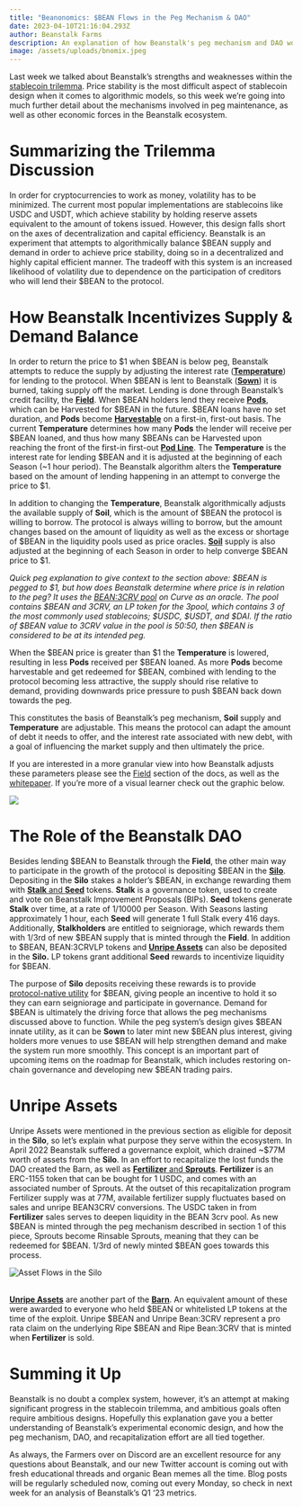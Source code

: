 ```yaml
---
title: "Beanonomics: $BEAN Flows in the Peg Mechanism & DAO"
date: 2023-04-10T21:16:04.293Z
author: Beanstalk Farms
description: An explanation of how Beanstalk's peg mechanism and DAO work
image: /assets/uploads/bnomix.jpeg
---
```

Last week we talked about Beanstalk’s strengths and weaknesses within the [stablecoin trilemma](https://bean.money/blog/how-beanstalk-tackles-the-stablecoin-trilemma). Price stability is the most difficult aspect of stablecoin design when it comes to algorithmic models, so this week we’re going into much further detail about the mechanisms involved in peg maintenance, as well as other economic forces in the Beanstalk ecosystem. 

# Summarizing the Trilemma Discussion

In order for cryptocurrencies to work as money, volatility has to be minimized. The current most popular implementations are stablecoins like USDC and USDT, which achieve stability by holding reserve assets equivalent to the amount of tokens issued. However, this design falls short on the axes of decentralization and capital efficiency. Beanstalk is an experiment that attempts to algorithmically balance $BEAN supply and demand in order to achieve price stability, doing so in a decentralized and highly capital efficient manner. The tradeoff with this system is an increased likelihood of volatility due to dependence on the participation of creditors who will lend their $BEAN to the protocol. 

# How Beanstalk Incentivizes Supply & Demand Balance

In order to return the price to $1 when $BEAN is below peg, Beanstalk attempts to reduce the supply by adjusting the interest rate (**[Temperature](https://docs.bean.money/almanac/peg-maintenance/temperature)**) for lending to the protocol. When $BEAN is lent to Beanstalk (**[Sown](https://docs.bean.money/almanac/guides/field/sow)**) it is burned, taking supply off the market. Lending is done through Beanstalk’s credit facility, the **[Field](https://docs.bean.money/almanac/farm/field)**. When $BEAN holders lend they receive **[Pods](https://docs.bean.money/almanac/farm/field#pods)**, which can be Harvested for $BEAN in the future. $BEAN loans have no set duration, and **Pods** become **[Harvestable](https://docs.bean.money/almanac/guides/field/harvest)** on a first-in, first-out basis. The current **Temperature** determines how many **Pods** the lender will receive per $BEAN loaned, and thus how many $BEANs can be Harvested upon reaching the front of the first-in first-out **[Pod Line](https://docs.bean.money/almanac/protocol/glossary#fifo)**. The **Temperature** is the interest rate for lending $BEAN and it is adjusted at the beginning of each Season (~1 hour period). The Beanstalk algorithm alters the **Temperature** based on the amount of lending happening in an attempt to converge the price to $1. 

In addition to changing the **Temperature**, Beanstalk algorithmically adjusts the available supply of **Soil**, which is the amount of $BEAN the protocol is willing to borrow. The protocol is always willing to borrow, but the amount changes based on the amount of liquidity as well as the excess or shortage of $BEAN in the liquidity pools used as price oracles. **[Soil](https://docs.bean.money/almanac/farm/field#soil)** supply is also adjusted at the beginning of each Season in order to help converge $BEAN price to $1.

*Quick peg explanation to give context to the section above: $BEAN is pegged to $1, but how does Beanstalk determine where price is in relation to the peg? It uses the [BEAN:3CRV pool](https://curve.fi/#/ethereum/pools/factory-v2-152/deposit/) on Curve as an oracle. The pool contains $BEAN and 3CRV, an LP token for the 3pool, which contains 3 of the most commonly used stablecoins; $USDC, $USDT, and $DAI. If the ratio of $BEAN value to 3CRV value in the pool is 50:50, then $BEAN is considered to be at its intended peg.*

When the $BEAN price is greater than $1 the **Temperature** is lowered, resulting in less **Pods** received per $BEAN loaned. As more **Pods** become harvestable and get redeemed for $BEAN, combined with lending to the protocol becoming less attractive, the supply should rise relative to demand, providing downwards price pressure to push $BEAN back down towards the peg. 

This constitutes the basis of Beanstalk’s peg mechanism, **Soil** supply and **Temperature** are adjustable. This means the protocol can adapt the amount of debt it needs to offer, and the interest rate associated with new debt, with a goal of influencing the market supply and then ultimately the price.

If you are interested in a more granular view into how Beanstalk adjusts these parameters please see the [Field](https://docs.bean.money/almanac/farm/field) section of the docs, as well as the [whitepaper](https://bean.money/beanstalk.pdf). If you’re more of a visual learner check out the graphic below. 

![](/assets/uploads/bean-peg-mechanics.jpeg)

# The Role of the Beanstalk DAO

Besides lending $BEAN to Beanstalk through the **Field**, the other main way to participate in the growth of the protocol is depositing $BEAN in the **[Silo](https://docs.bean.money/almanac/introduction/how-beanstalk-works)**. Depositing in the **Silo** stakes a holder’s $BEAN, in exchange rewarding them with [**Stalk** and **Seed**](https://docs.bean.money/almanac/farm/silo) tokens. **Stalk** is a governance token, used to create and vote on Beanstalk Improvement Proposals (BIPs). **Seed** tokens generate **Stalk** over time, at a rate of 1/10000 per Season. With Seasons lasting approximately 1 hour, each **Seed** will generate 1 full Stalk every 416 days. Additionally, **Stalkholders** are entitled to seigniorage, which rewards them with 1/3rd of new $BEAN supply that is minted through the **Field**. In addition to $BEAN, BEAN:3CRVLP tokens and **[Unripe Assets](https://docs.bean.money/almanac/farm/barn#unripe-assets)** can also be deposited in the **Silo.** LP tokens grant additional **Seed** rewards to incentivize liquidity for $BEAN.

The purpose of **Silo** deposits receiving these rewards is to provide [protocol-native utility](https://bean.money/blog/bank-runs-airplanes-and-beanstalk) for $BEAN, giving people an incentive to hold it so they can earn seigniorage and participate in governance. Demand for $BEAN is ultimately the driving force that allows the peg mechanisms discussed above to function. While the peg system’s design gives $BEAN innate utility, as it can be **Sown** to later mint new $BEAN plus interest, giving holders more venues to use $BEAN will help strengthen demand and make the system run more smoothly. This concept is an important part of upcoming items on the roadmap for Beanstalk, which includes restoring on-chain governance and developing new $BEAN trading pairs.

# Unripe Assets

Unripe Assets were mentioned in the previous section as eligible for deposit in the **Silo**, so let’s explain what purpose they serve within the ecosystem. In April 2022 Beanstalk suffered a governance exploit, which drained ~$77M worth of assets from the **Silo**. In an effort to recapitalize the lost funds the DAO created the Barn, as well as [**Fertilizer** and **Sprouts**](https://docs.bean.money/almanac/farm/barn). **Fertilizer** is an ERC-1155 token that can be bought for 1 USDC, and comes with an associated number of Sprouts. At the outset of this recapitalization program Fertilizer supply was at 77M, available fertilizer supply fluctuates based on sales and unripe BEAN3CRV conversions. The USDC taken in from  **Fertilizer** sales serves to deepen liquidity in the BEAN 3crv pool. As new $BEAN is minted through the peg mechanism described in section 1 of this piece, Sprouts become Rinsable Sprouts, meaning that they can be redeemed for $BEAN. 1/3rd of newly minted $BEAN goes towards this process. 

![](/assets/uploads/beansiloo.jpeg "Asset Flows in the Silo")

\
**[Unripe Assets](https://docs.bean.money/almanac/farm/barn#unripe-assets)** are another part of the **[Barn](https://docs.bean.money/almanac/farm/barn)**. An equivalent amount of these were awarded to everyone who held $BEAN or whitelisted LP tokens at the time of the exploit. Unripe $BEAN and Unripe Bean:3CRV represent a pro rata claim on the underlying Ripe $BEAN and Ripe Bean:3CRV that is minted when **Fertilizer** is sold.

# Summing it Up

Beanstalk is no doubt a complex system, however, it’s an attempt at making significant progress in the stablecoin trilemma, and ambitious goals often require ambitious designs. Hopefully this explanation gave you a better understanding of Beanstalk’s experimental economic design, and how the peg mechanism, DAO, and recapitalization effort are all tied together. 

As always, the Farmers over on Discord are an excellent resource for any questions about Beanstalk, and our new Twitter account is coming out with fresh educational threads and organic Bean memes all the time. Blog posts will be regularly scheduled now, coming out every Monday, so check in next week for an analysis of Beanstalk’s Q1 ‘23 metrics.